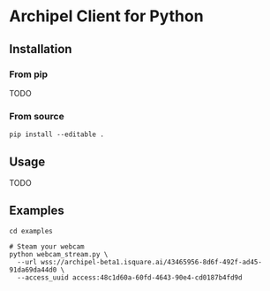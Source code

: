 # Archipel Client for Python

## Installation

### From pip

TODO

### From source

```
pip install --editable .
```

## Usage

TODO

## Examples

```
cd examples

# Steam your webcam
python webcam_stream.py \
  --url wss://archipel-beta1.isquare.ai/43465956-8d6f-492f-ad45-91da69da44d0 \
  --access_uuid access:48c1d60a-60fd-4643-90e4-cd0187b4fd9d
```
